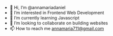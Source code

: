- 👋 Hi, I’m @annamariadaniel
- 👀 I’m interested in Frontend Web Development
- 🌱 I’m currently learning Javascript
- 💞️ I’m looking to collaborate on building websites
- 📫 How to reach me annamaria711@gmail.com

<!---
annamariadaniel/annamariadaniel is a ✨ special ✨ repository because its `README.md` (this file) appears on your GitHub profile.
You can click the Preview link to take a look at your changes.
--->
